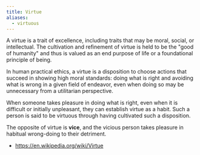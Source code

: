 ```yaml
---
title: Virtue
aliases:
  - virtuous
---
```


A virtue is a trait of excellence, including traits that may be moral, social, or intellectual. The cultivation and refinement of virtue is held to be the "good of humanity" and thus is valued as an end purpose of life or a foundational principle of being.  

In human practical ethics, a virtue is a disposition to choose actions that succeed in showing high moral standards: doing what is right and avoiding what is wrong in a given field of endeavor, even when doing so may be unnecessary from a utilitarian perspective.  

When someone takes pleasure in doing what is right, even when it is difficult or initially unpleasant, they can establish virtue as a habit. Such a person is said to be virtuous through having cultivated such a disposition.  

The opposite of virtue is **vice**, and the vicious person takes pleasure in habitual wrong-doing to their detriment.  

- https://en.wikipedia.org/wiki/Virtue  
